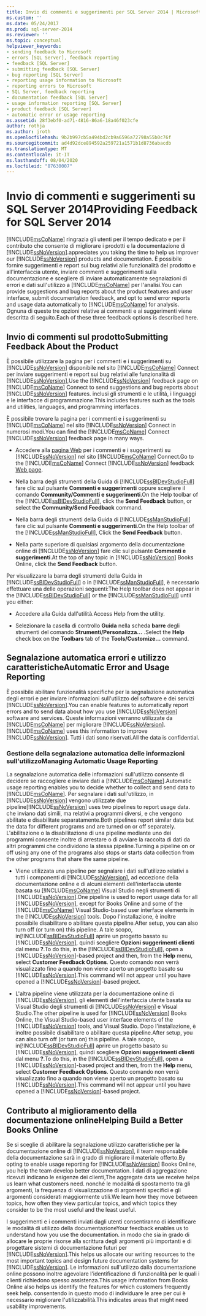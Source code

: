 ```yaml
---
title: Invio di commenti e suggerimenti per SQL Server 2014 | Microsoft Docs
ms.custom: ''
ms.date: 05/24/2017
ms.prod: sql-server-2014
ms.reviewer: ''
ms.topic: conceptual
helpviewer_keywords:
- sending feedback to Microsoft
- errors [SQL Server], feedback reporting
- feedback [SQL Server]
- submitting feedback [SQL Server]
- bug reporting [SQL Server]
- reporting usage information to Microsoft
- reporting errors to Microsoft
- SQL Server, feedback reporting
- documentation feedback [SQL Server]
- usage information reporting [SQL Server]
- product feedback [SQL Server]
- automatic error or usage reporting
ms.assetid: 28f3ebf0-ad71-4816-86a6-18a46f023cfe
author: rothja
ms.author: jroth
ms.openlocfilehash: 9b2b997cb5a494bd2cb9a6596a72798a55b0c76f
ms.sourcegitcommit: ad4d92dce894592a259721a1571b1d8736abacdb
ms.translationtype: MT
ms.contentlocale: it-IT
ms.lasthandoff: 08/04/2020
ms.locfileid: "87630007"
---
```

# <a name="providing-feedback-for-sql-server-2014"></a><span data-ttu-id="65d81-102">Invio di commenti e suggerimenti su SQL Server 2014</span><span class="sxs-lookup"><span data-stu-id="65d81-102">Providing Feedback for SQL Server 2014</span></span>
  [!INCLUDE[msCoName](../includes/msconame-md.md)] <span data-ttu-id="65d81-103">ringrazia gli utenti per il tempo dedicato e per il contributo che consente di migliorare i prodotti e la documentazione di [!INCLUDE[ssNoVersion](../includes/ssnoversion-md.md)].</span><span class="sxs-lookup"><span data-stu-id="65d81-103">appreciates you taking the time to help us improver our [!INCLUDE[ssNoVersion](../includes/ssnoversion-md.md)] products and documentation.</span></span> <span data-ttu-id="65d81-104">È possibile fornire suggerimenti e report sui bug relativi alle funzionalità del prodotto e all'interfaccia utente, inviare commenti e suggerimenti sulla documentazione e scegliere di inviare automaticamente segnalazioni di errori e dati sull'utilizzo a [!INCLUDE[msCoName](../includes/msconame-md.md)] per l'analisi.</span><span class="sxs-lookup"><span data-stu-id="65d81-104">You can provide suggestions and bug reports about the product features and user interface, submit documentation feedback, and opt to send error reports and usage data automatically to [!INCLUDE[msCoName](../includes/msconame-md.md)] for analysis.</span></span> <span data-ttu-id="65d81-105">Ognuna di queste tre opzioni relative ai commenti e ai suggerimenti viene descritta di seguito.</span><span class="sxs-lookup"><span data-stu-id="65d81-105">Each of these three feedback options is described here.</span></span>  
  
## <a name="submitting-feedback-about-the-product"></a><span data-ttu-id="65d81-106">Invio di commenti sul prodotto</span><span class="sxs-lookup"><span data-stu-id="65d81-106">Submitting Feedback About the Product</span></span>  
 <span data-ttu-id="65d81-107">È possibile utilizzare la pagina per i commenti e i suggerimenti su [!INCLUDE[ssNoVersion](../includes/ssnoversion-md.md)] disponibile nel sito [!INCLUDE[msCoName](../includes/msconame-md.md)] Connect per inviare suggerimenti e report sui bug relativi alle funzionalità di [!INCLUDE[ssNoVersion](../includes/ssnoversion-md.md)],</span><span class="sxs-lookup"><span data-stu-id="65d81-107">Use the [!INCLUDE[ssNoVersion](../includes/ssnoversion-md.md)] feedback page on [!INCLUDE[msCoName](../includes/msconame-md.md)] Connect to send suggestions and bug reports about [!INCLUDE[ssNoVersion](../includes/ssnoversion-md.md)] features.</span></span> <span data-ttu-id="65d81-108">inclusi gli strumenti e le utilità, i linguaggi e le interfacce di programmazione.</span><span class="sxs-lookup"><span data-stu-id="65d81-108">This includes features such as the tools and utilities, languages, and programming interfaces.</span></span>  
  
 <span data-ttu-id="65d81-109">È possibile trovare la pagina per i commenti e i suggerimenti su [!INCLUDE[msCoName](../includes/msconame-md.md)] nel sito [!INCLUDE[ssNoVersion](../includes/ssnoversion-md.md)] Connect in numerosi modi.</span><span class="sxs-lookup"><span data-stu-id="65d81-109">You can find the [!INCLUDE[msCoName](../includes/msconame-md.md)] Connect [!INCLUDE[ssNoVersion](../includes/ssnoversion-md.md)] feedback page in many ways.</span></span>  
  
-   <span data-ttu-id="65d81-110">Accedere alla [pagina Web](https://go.microsoft.com/fwlink/?linkid=34178) per i commenti e i suggerimenti su [!INCLUDE[ssNoVersion](../includes/ssnoversion-md.md)] nel sito [!INCLUDE[msCoName](../includes/msconame-md.md)] Connect.</span><span class="sxs-lookup"><span data-stu-id="65d81-110">Go to the [!INCLUDE[msCoName](../includes/msconame-md.md)] Connect [!INCLUDE[ssNoVersion](../includes/ssnoversion-md.md)] feedback [Web page](https://go.microsoft.com/fwlink/?linkid=34178).</span></span>  
  
-   <span data-ttu-id="65d81-111">Nella barra degli strumenti della Guida di [!INCLUDE[ssBIDevStudioFull](../includes/ssbidevstudiofull-md.md)] fare clic sul pulsante **Commenti e suggerimenti** oppure scegliere il comando **Community/Commenti e suggerimenti**.</span><span class="sxs-lookup"><span data-stu-id="65d81-111">On the Help toolbar of the [!INCLUDE[ssBIDevStudioFull](../includes/ssbidevstudiofull-md.md)], click the **Send Feedback** button, or select the **Community/Send Feedback** command.</span></span>  
  
-   <span data-ttu-id="65d81-112">Nella barra degli strumenti della Guida di [!INCLUDE[ssManStudioFull](../includes/ssmanstudiofull-md.md)] fare clic sul pulsante **Commenti e suggerimenti**.</span><span class="sxs-lookup"><span data-stu-id="65d81-112">On the Help toolbar of the [!INCLUDE[ssManStudioFull](../includes/ssmanstudiofull-md.md)], Click the **Send Feedback** button.</span></span>  
  
-   <span data-ttu-id="65d81-113">Nella parte superiore di qualsiasi argomento della documentazione online di [!INCLUDE[ssNoVersion](../includes/ssnoversion-md.md)] fare clic sul pulsante **Commenti e suggerimenti**.</span><span class="sxs-lookup"><span data-stu-id="65d81-113">At the top of any topic in [!INCLUDE[ssNoVersion](../includes/ssnoversion-md.md)] Books Online, click the **Send Feedback** button.</span></span>  
  
 <span data-ttu-id="65d81-114">Per visualizzare la barra degli strumenti della Guida in [!INCLUDE[ssBIDevStudioFull](../includes/ssbidevstudiofull-md.md)] o in [!INCLUDE[ssManStudioFull](../includes/ssmanstudiofull-md.md)], è necessario effettuare una delle operazioni seguenti:</span><span class="sxs-lookup"><span data-stu-id="65d81-114">The Help toolbar does not appear in the [!INCLUDE[ssBIDevStudioFull](../includes/ssbidevstudiofull-md.md)] or the [!INCLUDE[ssManStudioFull](../includes/ssmanstudiofull-md.md)] until you either:</span></span>  
  
-   <span data-ttu-id="65d81-115">Accedere alla Guida dall'utilità.</span><span class="sxs-lookup"><span data-stu-id="65d81-115">Access Help from the utility.</span></span>  
  
-   <span data-ttu-id="65d81-116">Selezionare la casella di controllo **Guida** nella scheda **barre** degli strumenti del comando **Strumenti/Personalizza...** .</span><span class="sxs-lookup"><span data-stu-id="65d81-116">Select the **Help** check box on the **Toolbars** tab of the **Tools/Customize...** command.</span></span>  
  
## <a name="automatic-error-and-usage-reporting"></a><span data-ttu-id="65d81-117">Segnalazione automatica errori e utilizzo caratteristiche</span><span class="sxs-lookup"><span data-stu-id="65d81-117">Automatic Error and Usage Reporting</span></span>  
 <span data-ttu-id="65d81-118">È possibile abilitare funzionalità specifiche per la segnalazione automatica degli errori e per inviare informazioni sull'utilizzo del software e dei servizi [!INCLUDE[ssNoVersion](../includes/ssnoversion-md.md)].</span><span class="sxs-lookup"><span data-stu-id="65d81-118">You can enable features to automatically report errors and to send data about how you use [!INCLUDE[ssNoVersion](../includes/ssnoversion-md.md)] software and services.</span></span> <span data-ttu-id="65d81-119">Queste informazioni verranno utilizzate da [!INCLUDE[msCoName](../includes/msconame-md.md)] per migliorare [!INCLUDE[ssNoVersion](../includes/ssnoversion-md.md)].</span><span class="sxs-lookup"><span data-stu-id="65d81-119">[!INCLUDE[msCoName](../includes/msconame-md.md)] uses this information to improve [!INCLUDE[ssNoVersion](../includes/ssnoversion-md.md)].</span></span> <span data-ttu-id="65d81-120">Tutti i dati sono riservati.</span><span class="sxs-lookup"><span data-stu-id="65d81-120">All the data is confidential.</span></span>  
  
### <a name="managing-automatic-usage-reporting"></a><span data-ttu-id="65d81-121">Gestione della segnalazione automatica delle informazioni sull'utilizzo</span><span class="sxs-lookup"><span data-stu-id="65d81-121">Managing Automatic Usage Reporting</span></span>  
 <span data-ttu-id="65d81-122">La segnalazione automatica delle informazioni sull'utilizzo consente di decidere se raccogliere e inviare dati a [!INCLUDE[msCoName](../includes/msconame-md.md)].</span><span class="sxs-lookup"><span data-stu-id="65d81-122">Automatic usage reporting enables you to decide whether to collect and send data to [!INCLUDE[msCoName](../includes/msconame-md.md)].</span></span> <span data-ttu-id="65d81-123">Per segnalare i dati sull'utilizzo, in [!INCLUDE[ssNoVersion](../includes/ssnoversion-md.md)] vengono utilizzate due pipeline</span><span class="sxs-lookup"><span data-stu-id="65d81-123">[!INCLUDE[ssNoVersion](../includes/ssnoversion-md.md)] uses two pipelines to report usage data.</span></span> <span data-ttu-id="65d81-124">che inviano dati simili, ma relativi a programmi diversi, e che vengono abilitate e disabilitate separatamente.</span><span class="sxs-lookup"><span data-stu-id="65d81-124">Both pipelines report similar data but the data for different programs and are turned on or off separately.</span></span> <span data-ttu-id="65d81-125">L'abilitazione o la disabilitazione di una pipeline mediante uno dei programmi consente inoltre di arrestare o di avviare la raccolta di dati da altri programmi che condividono la stessa pipeline.</span><span class="sxs-lookup"><span data-stu-id="65d81-125">Turning a pipeline on or off using any one of the programs also stops or starts data collection from the other programs that share the same pipeline.</span></span>  
  
-   <span data-ttu-id="65d81-126">Viene utilizzata una pipeline per segnalare i dati sull'utilizzo relativi a tutti i componenti di [!INCLUDE[ssNoVersion](../includes/ssnoversion-md.md)], ad eccezione della documentazione online e di alcuni elementi dell'interfaccia utente basata su [!INCLUDE[msCoName](../includes/msconame-md.md)] Visual Studio negli strumenti di [!INCLUDE[ssNoVersion](../includes/ssnoversion-md.md)].</span><span class="sxs-lookup"><span data-stu-id="65d81-126">One pipeline is used to report usage data for all [!INCLUDE[ssNoVersion](../includes/ssnoversion-md.md)], except for Books Online and some of the [!INCLUDE[msCoName](../includes/msconame-md.md)] Visual Studio-based user interface elements in the [!INCLUDE[ssNoVersion](../includes/ssnoversion-md.md)] tools.</span></span> <span data-ttu-id="65d81-127">Dopo l'installazione, è inoltre possibile disabilitare o abilitare questa pipeline.</span><span class="sxs-lookup"><span data-stu-id="65d81-127">After setup, you can also turn off (or turn on) this pipeline.</span></span> <span data-ttu-id="65d81-128">A tale scopo, in[!INCLUDE[ssBIDevStudioFull](../includes/ssbidevstudiofull-md.md)] aprire un progetto basato su [!INCLUDE[ssNoVersion](../includes/ssnoversion-md.md)], quindi scegliere **Opzioni suggerimenti clienti** dal menu **?**.</span><span class="sxs-lookup"><span data-stu-id="65d81-128">To do this, in the [!INCLUDE[ssBIDevStudioFull](../includes/ssbidevstudiofull-md.md)], open a [!INCLUDE[ssNoVersion](../includes/ssnoversion-md.md)]-based project and then, from the **Help** menu, select **Customer Feedback Options**.</span></span> <span data-ttu-id="65d81-129">Questo comando non verrà visualizzato fino a quando non viene aperto un progetto basato su [!INCLUDE[ssNoVersion](../includes/ssnoversion-md.md)].</span><span class="sxs-lookup"><span data-stu-id="65d81-129">This command will not appear until you have opened a [!INCLUDE[ssNoVersion](../includes/ssnoversion-md.md)]-based project.</span></span>  
  
-   <span data-ttu-id="65d81-130">L'altra pipeline viene utilizzata per la documentazione online di [!INCLUDE[ssNoVersion](../includes/ssnoversion-md.md)], gli elementi dell'interfaccia utente basata su Visual Studio degli strumenti di [!INCLUDE[ssNoVersion](../includes/ssnoversion-md.md)] e Visual Studio.</span><span class="sxs-lookup"><span data-stu-id="65d81-130">The other pipeline is used for [!INCLUDE[ssNoVersion](../includes/ssnoversion-md.md)] Books Online, the Visual Studio-based user interface elements of the [!INCLUDE[ssNoVersion](../includes/ssnoversion-md.md)] tools, and Visual Studio.</span></span> <span data-ttu-id="65d81-131">Dopo l'installazione, è inoltre possibile disabilitare o abilitare questa pipeline.</span><span class="sxs-lookup"><span data-stu-id="65d81-131">After setup, you can also turn off (or turn on) this pipeline.</span></span> <span data-ttu-id="65d81-132">A tale scopo, in[!INCLUDE[ssBIDevStudioFull](../includes/ssbidevstudiofull-md.md)] aprire un progetto basato su [!INCLUDE[ssNoVersion](../includes/ssnoversion-md.md)], quindi scegliere **Opzioni suggerimenti clienti** dal menu **?**.</span><span class="sxs-lookup"><span data-stu-id="65d81-132">To do this, in the [!INCLUDE[ssBIDevStudioFull](../includes/ssbidevstudiofull-md.md)], open a [!INCLUDE[ssNoVersion](../includes/ssnoversion-md.md)]-based project and then, from the **Help** menu, select **Customer Feedback Options**.</span></span> <span data-ttu-id="65d81-133">Questo comando non verrà visualizzato fino a quando non viene aperto un progetto basato su [!INCLUDE[ssNoVersion](../includes/ssnoversion-md.md)].</span><span class="sxs-lookup"><span data-stu-id="65d81-133">This command will not appear until you have opened a [!INCLUDE[ssNoVersion](../includes/ssnoversion-md.md)]-based project.</span></span>  
  
## <a name="helping-build-a-better-books-online"></a><span data-ttu-id="65d81-134">Contributo al miglioramento della documentazione online</span><span class="sxs-lookup"><span data-stu-id="65d81-134">Helping Build a Better Books Online</span></span>  
 <span data-ttu-id="65d81-135">Se si sceglie di abilitare la segnalazione utilizzo caratteristiche per la documentazione online di [!INCLUDE[ssNoVersion](../includes/ssnoversion-md.md)], il team responsabile della documentazione sarà in grado di migliorare il materiale offerto.</span><span class="sxs-lookup"><span data-stu-id="65d81-135">By opting to enable usage reporting for [!INCLUDE[ssNoVersion](../includes/ssnoversion-md.md)] Books Online, you help the team develop better documentation.</span></span> <span data-ttu-id="65d81-136">I dati di aggregazione ricevuti indicano le esigenze dei clienti,</span><span class="sxs-lookup"><span data-stu-id="65d81-136">The aggregate data we receive helps us learn what customers need.</span></span> <span data-ttu-id="65d81-137">nonché le modalità di spostamento tra gli argomenti, la frequenza di visualizzazione di argomenti specifici e gli argomenti considerati maggiormente utili.</span><span class="sxs-lookup"><span data-stu-id="65d81-137">We learn how they move between topics, how often they view particular topics, and which topics they consider to be the most useful and the least useful.</span></span>  
  
 <span data-ttu-id="65d81-138">I suggerimenti e i commenti inviati dagli utenti consentiranno di identificare le modalità di utilizzo della documentazione</span><span class="sxs-lookup"><span data-stu-id="65d81-138">Your feedback enables us to understand how you use the documentation.</span></span> <span data-ttu-id="65d81-139">in modo che sia in grado di allocare le proprie risorse alla scrittura degli argomenti più importanti e di progettare sistemi di documentazione futuri per [!INCLUDE[ssNoVersion](../includes/ssnoversion-md.md)].</span><span class="sxs-lookup"><span data-stu-id="65d81-139">This helps us allocate our writing resources to the most important topics and design future documentation systems for [!INCLUDE[ssNoVersion](../includes/ssnoversion-md.md)].</span></span> <span data-ttu-id="65d81-140">Le informazioni sull'utilizzo dalla documentazione online possono inoltre agevolare l'identificazione di funzionalità per le quali i clienti richiedono spesso assistenza.</span><span class="sxs-lookup"><span data-stu-id="65d81-140">This usage information from Books Online also helps us identify the features for which customers frequently seek help.</span></span> <span data-ttu-id="65d81-141">consentendo in questo modo di individuare le aree per cui è necessario migliorare l'utilizzabilità.</span><span class="sxs-lookup"><span data-stu-id="65d81-141">This indicates areas that might need usability improvements.</span></span>  
  
  
